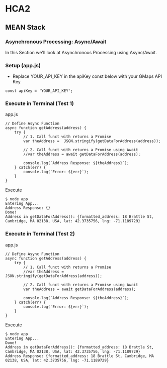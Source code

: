 # HCA2
## MEAN Stack
### Asynchronous Processing: Async/Await

In this Section we'll look at Asynchronous Processing using Async/Await.

### Setup (app.js)
- Replace YOUR_API_KEY in the apiKey const below with your GMaps API Key
```
const apiKey = 'YOUR_API_KEY';
```

### Execute in Terminal (Test 1)
app.js

```
// Define Async Function
async function getAddress(address) {
    try {
        // 1. Call funct with returns a Promise
        var theAddress =  JSON.stringify(getDataForAddress(address));

        // 2. Call funct with returns a Promise using Await
        //var theAddress = await getDataForAddress(address);
        
        console.log(`Address Response: ${theAddress}`);
    } catch(err) {
        console.log(`Error: ${err}`);
    }
}
```

Execute
```
$ node app
Entering App...
Address Response: {}
Done!
Address in getDataForAddress(): {formatted_address: 18 Brattle St, Cambridge, MA 02138, USA, lat: 42.3735756, lng: -71.1189729}
```


### Execute in Terminal (Test 2)
app.js

```
// Define Async Function
async function getAddress(address) {
    try {
        // 1. Call funct with returns a Promise
        //var theAddress =  JSON.stringify(getDataForAddress(address));

        // 2. Call funct with returns a Promise using Await
        var theAddress = await getDataForAddress(address);
        
        console.log(`Address Response: ${theAddress}`);
    } catch(err) {
        console.log(`Error: ${err}`);
    }
}
```

Execute
```
$ node app
Entering App...
Done!
Address in getDataForAddress(): {formatted_address: 18 Brattle St, Cambridge, MA 02138, USA, lat: 42.3735756, lng: -71.1189729}
Address Response: {formatted_address: 18 Brattle St, Cambridge, MA 02138, USA, lat: 42.3735756, lng: -71.1189729}
```
